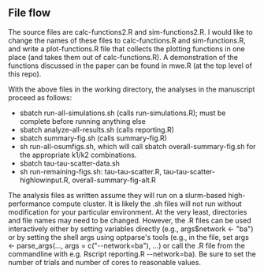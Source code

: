 ## File flow

The source files are calc-functions2.R and sim-functions2.R. I would like to change the names of these files to calc-functions.R and sim-functions.R, and write a plot-functions.R file that collects the plotting functions in one place (and takes them out of calc-functions.R). A demonstration of the functions discussed in the paper can be found in mwe.R (at the top level of this repo). 

With the above files in the working directory, the analyses in the manuscript proceed as follows:

- sbatch run-all-simulations.sh (calls run-simulations.R); must be complete before running anything else
- sbatch analyze-all-results.sh (calls reporting.R)
- sbatch summary-fig.sh (calls summary-fig.R)
- sh run-all-osumfigs.sh, which will call sbatch overall-summary-fig.sh for the appropriate k1/k2 combinations. 
- sbatch tau-tau-scatter-data.sh
- sh run-remaining-figs.sh: tau-tau-scatter.R, tau-tau-scatter-highlowinput.R, overall-summary-fig-alt.R

The analysis files as written assume they will run on a slurm-based high-performance compute cluster. It is likely the .sh files will not run without modification for your particular environment. At the very least, directories and file names may need to be changed. However, the .R files can be used interactively either by setting variables directly (e.g., args$network <- "ba") or by setting the shell args using optparse's tools (e.g., in the file, set args <- parse_args(..., args = c("--network=ba"), ...) or call the .R file from the commandline with e.g. Rscript reporting.R --network=ba). Be sure to set the number of trials and number of cores to reasonable values.
